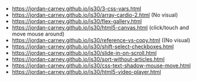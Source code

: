 - https://jordan-carney.github.io/js30/3-css-vars.html
- https://jordan-carney.github.io/js30/array-cardio-2.html (No visual)
- https://jordan-carney.github.io/js30/flex-gallery.html
- https://jordan-carney.github.io/js30/html5-canvas.html (click/touch and move mouse around)
- https://jordan-carney.github.io/js30/reference-vs-copy.html ((No visual)
- https://jordan-carney.github.io/js30/shift-select-checkboxes.html
- https://jordan-carney.github.io/js30/slide-in-on-scroll.html
- https://jordan-carney.github.io/js30/sort-without-articles.html 
- https://jordan-carney.github.io/js30/css-text-shadow-mouse-move.html
- https://jordan-carney.github.io/js30/html5-video-player.html